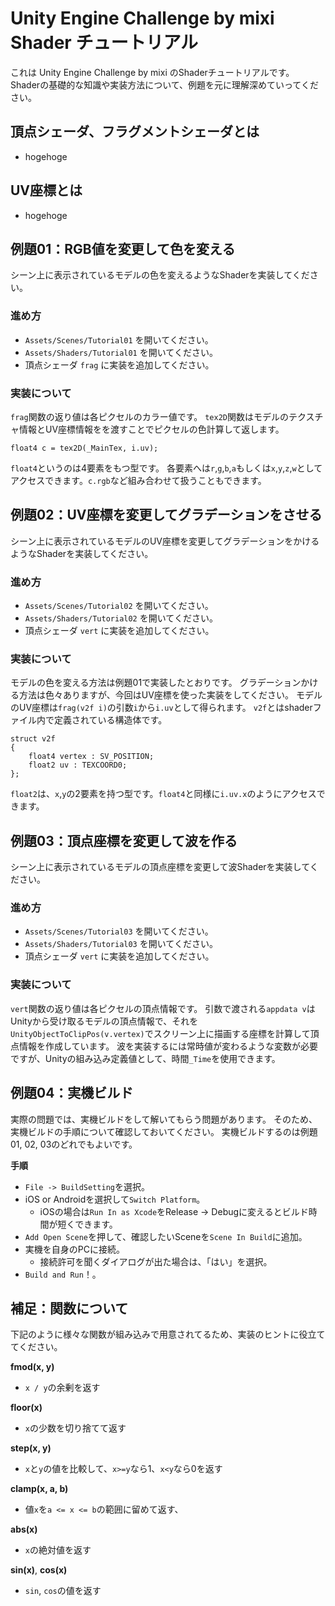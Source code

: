 Unity Engine Challenge by mixi Shader チュートリアル
===========

これは Unity Engine Challenge by mixi のShaderチュートリアルです。
Shaderの基礎的な知識や実装方法について、例題を元に理解深めていってください。

## 頂点シェーダ、フラグメントシェーダとは
- hogehoge

## UV座標とは
- hogehoge

## 例題01：RGB値を変更して色を変える

シーン上に表示されているモデルの色を変えるようなShaderを実装してください。


### 進め方
- `Assets/Scenes/Tutorial01` を開いてください。
- `Assets/Shaders/Tutorial01` を開いてください。
- 頂点シェーダ `frag` に実装を追加してください。

### 実装について
`frag`関数の返り値は各ピクセルのカラー値です。
`tex2D`関数はモデルのテクスチャ情報とUV座標情報をを渡すことでピクセルの色計算して返します。
```
float4 c = tex2D(_MainTex, i.uv);
```
`float4`というのは4要素をもつ型です。
各要素へは`r`,`g`,`b`,`a`もしくは`x`,`y`,`z`,`w`としてアクセスできます。`c.rgb`など組み合わせて扱うこともできます。


## 例題02：UV座標を変更してグラデーションをさせる

シーン上に表示されているモデルのUV座標を変更してグラデーションをかけるようなShaderを実装してください。

### 進め方
- `Assets/Scenes/Tutorial02` を開いてください。
- `Assets/Shaders/Tutorial02` を開いてください。
- 頂点シェーダ `vert` に実装を追加してください。

### 実装について
モデルの色を変える方法は例題01で実装したとおりです。
グラデーションかける方法は色々ありますが、今回はUV座標を使った実装をしてください。
モデルのUV座標は`frag(v2f i)`の引数`i`から`i.uv`として得られます。
`v2f`とはshaderファイル内で定義されている構造体です。
```
struct v2f
{
    float4 vertex : SV_POSITION;
    float2 uv : TEXCOORD0;
};
```
`float2`は、`x`,`y`の2要素を持つ型です。`float4`と同様に`i.uv.x`のようにアクセスできます。


## 例題03：頂点座標を変更して波を作る

シーン上に表示されているモデルの頂点座標を変更して波Shaderを実装してください。


### 進め方
- `Assets/Scenes/Tutorial03` を開いてください。
- `Assets/Shaders/Tutorial03` を開いてください。
- 頂点シェーダ `vert` に実装を追加してください。

### 実装について
`vert`関数の返り値は各ピクセルの頂点情報です。
引数で渡される`appdata v`はUnityから受け取るモデルの頂点情報で、それを`UnityObjectToClipPos(v.vertex)`でスクリーン上に描画する座標を計算して頂点情報を作成しています。
波を実装するには常時値が変わるような変数が必要ですが、Unityの組み込み定義値として、時間`_Time`を使用できます。

## 例題04：実機ビルド
実際の問題では、実機ビルドをして解いてもらう問題があります。
そのため、実機ビルドの手順について確認しておいてください。
実機ビルドするのは例題01, 02, 03のどれでもよいです。

**手順**
- `File -> BuildSetting`を選択。
- iOS or Androidを選択して`Switch Platform`。
    - iOSの場合は`Run In as Xcode`をRelease → Debugに変えるとビルド時間が短くできます。
- `Add Open Scene`を押して、確認したいSceneを`Scene In Build`に追加。
- 実機を自身のPCに接続。
    - 接続許可を聞くダイアログが出た場合は、「はい」を選択。
- `Build and Run`！。


## 補足：関数について
下記のように様々な関数が組み込みで用意されてるため、実装のヒントに役立ててください。

**fmod(x, y)**
- `x / y`の余剰を返す

**floor(x)**
- `x`の少数を切り捨てて返す

**step(x, y)**
- `x`と`y`の値を比較して、`x>=y`なら1、`x<y`なら0を返す

**clamp(x, a, b)**
- 値`x`を`a <= x <= b`の範囲に留めて返す、

**abs(x)**
- `x`の絶対値を返す

**sin(x)**, **cos(x)**
- `sin`, `cos`の値を返す

